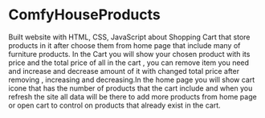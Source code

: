 # ComfyHouseProducts

Built website with HTML, CSS, JavaScript about Shopping Cart that store products in it after choose them from home page that include many of furniture products. In the Cart you will show your chosen product with its price and the total price of all in the cart , you can remove item you need and increase and decrease amount of it with changed total price after removing , increasing and decreasing.In the home page you will show cart icone that has the number of products that the cart include and when you refresh the site all data will be there to add more products from home page or open cart to control on products that already exist in the cart.

